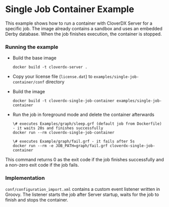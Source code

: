# Single Job Container Example

This example shows how to run a container with CloverDX Server for a specific job. The image already contains a sandbox and uses an embedded Derby database. When the job finishes execution, the container is stopped.

### Running the example

* Build the base image

    ```
    docker build -t cloverdx-server .
    ```

* Copy your license file (``license.dat``) to ``examples/single-job-container/conf`` directory

* Build the image

    ```
    docker build -t cloverdx-single-job-container examples/single-job-container
    ```

* Run the job in foreground mode and delete the container afterwards

    ```
    \# executes Examples/graph/sleep.grf (default job from Dockerfile) - it waits 20s and finishes successfully
    docker run --rm cloverdx-single-job-container
    
    \# executes Example/graph/fail.grf - it fails after 5s
    docker run --rm -e JOB_PATH=graph/fail.grf cloverdx-single-job-container 
    ```

This command returns 0 as the exit code if the job finishes successfully and a non-zero exit code if the job fails.

### Implementation
``conf/configuration_import.xml`` contains a custom event listener written in Groovy. The listener starts the job after Server startup, waits for the job to finish and stops the container.


